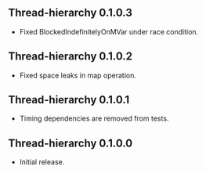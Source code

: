 ## Thread-hierarchy 0.1.0.3
* Fixed BlockedIndefinitelyOnMVar under race condition.

## Thread-hierarchy 0.1.0.2
* Fixed space leaks in map operation.

## Thread-hierarchy 0.1.0.1
* Timing dependencies are removed from tests.

## Thread-hierarchy 0.1.0.0

* Initial release.
